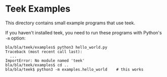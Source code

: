 # Teek Examples

This directory contains small example programs that use teek.

If you haven't installed teek, you need to run these programs with
Python's `-m` option:

```
bla/bla/teek/examples$ python3 hello_world.py
Traceback (most recent call last):
  ...
ImportError: No module named 'teek'
bla/bla/teek/examples$ cd ..
bla/bla/teek$ python3 -m examples.hello_world    # this works
```
